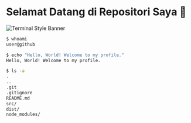 # Selamat Datang di Repositori Saya 👋

![Terminal Style Banner](https://img.shields.io/badge/Status-Online-brightgreen?style=for-the-badge&logo=github)

```bash
$ whoami
user@github

$ echo "Hello, World! Welcome to my profile."
Hello, World! Welcome to my profile.

$ ls -a
.
..
.git
.gitignore
README.md
src/
dist/
node_modules/
